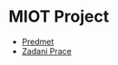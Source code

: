 # MIOT Project

- [Predmet](https://unicornuniversity.net/cs/internet-of-things-msc)
- [Zadani Prace](https://uuapp.plus4u.net/uu-dockit-maing02/4e68298f1658473e9bf5692272883290/document?documentId=64ca0bd8c46f1100362d1f3d)
